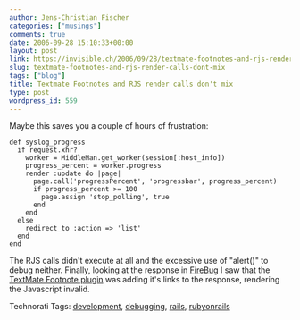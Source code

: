 ```yaml
---
author: Jens-Christian Fischer
categories: ["musings"]
comments: true
date: 2006-09-28 15:10:33+00:00
layout: post
link: https://invisible.ch/2006/09/28/textmate-footnotes-and-rjs-render-calls-dont-mix/
slug: textmate-footnotes-and-rjs-render-calls-dont-mix
tags: ["blog"]
title: Textmate Footnotes and RJS render calls don't mix
type: post
wordpress_id: 559
---
```


Maybe this saves you a couple of hours of frustration:


    def syslog_progress
      if request.xhr?
        worker = MiddleMan.get_worker(session[:host_info])
        progress_percent = worker.progress
        render :update do |page|
          page.call('progressPercent', 'progressbar', progress_percent)
          if progress_percent >= 100
            page.assign 'stop_polling', true  
          end
        end
      else
        redirect_to :action => 'list'
      end
    end

The RJS calls didn't execute at all and the excessive use of "alert()" to debug neither. Finally, looking at the response in [FireBug][1] I saw that the [TextMate Footnote plugin][2] was adding it's links to the response, rendering the Javascript invalid.

[1]: https://addons.mozilla.org/firefox/1843/
[2]: https://www.agilewebdevelopment.com/plugins/textmate_footnotes


Technorati Tags: [development](https://www.technorati.com/tag/development), [debugging](https://www.technorati.com/tag/debugging), [rails](https://www.technorati.com/tag/rails), [rubyonrails](https://www.technorati.com/tag/rubyonrails)
